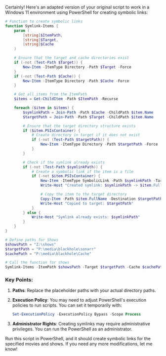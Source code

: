 Certainly! Here's an adapted version of your original script to work in a Windows 11 environment using PowerShell for creating symbolic links:

```powershell
# Function to create symbolic links
function Symlink-Items {
    param (
        [string]$ItemPath,
        [string]$Target,
        [string]$Cache
    )

    # Ensure that the target and cache directories exist
    if (-not (Test-Path $Target)) {
        New-Item -ItemType Directory -Path $Target -Force
    }
    if (-not (Test-Path $Cache)) {
        New-Item -ItemType Directory -Path $Cache -Force
    }

    # Get all items from the ItemPath
    $items = Get-ChildItem -Path $ItemPath -Recurse

    foreach ($item in $items) {
        $symlinkPath = Join-Path -Path $Cache -ChildPath $item.Name
        $targetPath = Join-Path -Path $Target -ChildPath $item.Name

        # Ensure that the target directory structure exists
        if ($item.PSIsContainer) {
            # Create directory in target if it does not exist
            if (-not (Test-Path $targetPath)) {
                New-Item -ItemType Directory -Path $targetPath -Force
            }
        }

        # Check if the symlink already exists
        if (-not (Test-Path $symlinkPath)) {
            # Create a symbolic link if the item is a file
            if (-not $item.PSIsContainer) {
                New-Item -ItemType SymbolicLink -Path $symlinkPath -Target $item.FullName
                Write-Host "Created symlink: $symlinkPath -> $item.FullName"

                # Copy the item to the target directory
                Copy-Item -Path $item.FullName -Destination $targetPath
                Write-Host "Copied to target: $targetPath"
            }
        } else {
            Write-Host "Symlink already exists: $symlinkPath"
        }
    }
}

# Define paths for Shows
$showsPath = "Z:\shows"
$targetPath = "P:\media\blackhole\sonarr"
$cachePath = "P:\media\blackhole\Cache"

# Call the function for shows
Symlink-Items -ItemPath $showsPath -Target $targetPath -Cache $cachePath
```

### Key Points:
1. **Paths**:
   Replace the placeholder paths
   with your actual directory paths.
  
3. **Execution Policy**:
   You may need to adjust PowerShell's execution policies to run scripts.
   You can set it temporarily with:
   ```powershell
   Set-ExecutionPolicy -ExecutionPolicy Bypass -Scope Process
   ```

5. **Administrator Rights**:
   Creating symlinks may require administrative privileges.
   You can run the PowerShell as an administrator.

Run this script in PowerShell, and it should create symbolic links 
for the specified movies and shows. 
If you need any more modifications, let me know!
